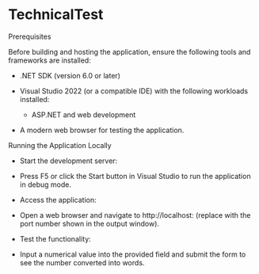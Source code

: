 # TechnicalTest
Prerequisites

Before building and hosting the application, ensure the following tools and frameworks are installed:

- .NET SDK (version 6.0 or later)

- Visual Studio 2022 (or a compatible IDE) with the following workloads installed:

  - ASP.NET and web development

- A modern web browser for testing the application.

Running the Application Locally

- Start the development server:

- Press F5 or click the Start button in Visual Studio to run the application in debug mode.

- Access the application:

- Open a web browser and navigate to http://localhost:<port> (replace <port> with the port number shown in the output window).

- Test the functionality:

- Input a numerical value into the provided field and submit the form to see the number converted into words.

